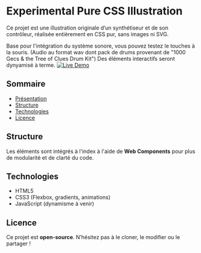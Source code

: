 # Experimental Pure CSS Illustration

Ce projet est une illustration originale d’un synthétiseur et de son contrôleur, réalisée entièrement en CSS pur, sans images ni SVG.

Base pour l'intégration du système sonore, vous pouvez testez le touches à la souris. (Audio au format wav dont pack de drums provenant de "1000 Gecs & the Tree of Clues Drum Kit")
Des éléments interactifs seront dynyamisé à terme.
[![Live Demo](https://img.shields.io/badge/Live_Demo-Open-2E0EF1)](https://buonomolea.github.io/Experimental-PureCSS-Illustration/)

## Sommaire

- [Présentation](#experimental-pure-css-illustration)
- [Structure](#structure)
- [Technologies](#technologies)
- [Licence](#licence)

## Structure

Les éléments sont intégrés à l'index à l'aide de **Web Components** pour plus de modularité et de clarté du code.

## Technologies

- HTML5  
- CSS3 (Flexbox, gradients, animations)  
- JavaScript (dynamisme à venir)

## Licence

Ce projet est **open-source**. N’hésitez pas à le cloner, le modifier ou le partager !
